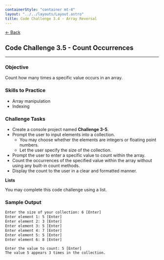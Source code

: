 ```yaml
---
containerStyle: "container mt-4"
layout: "../../layouts/Layout.astro"
title: Code Challenge 3.4 - Array Reversal
---
```


<a href="/code-challenges/" class="btn btn-sm btn-outline-light mb-3">
  ← Back
</a>

## Code Challenge 3.5 - Count Occurrences

---

### Objective
Count how many times a specific value occurs in an array.

### Skills to Practice
- Array manipulation
- Indexing

### Challenge Tasks
- Create a console project named **Challenge 3-5**.
- Prompt the user to input elements into a collection.
    - You may choose whether the elements are integers or floating point numbers.
    - Let the user specify the size of the collection.
- Prompt the user to enter a specific value to count within the array.
- Count the occurrences of the specified value within the array without using any built-in count methods.
- Display the count to the user in a clear and formatted manner.

**Lists** 

You may complete this code challenge using a list.

### Sample Output
```txt
Enter the size of your collection: 6 [Enter]
Enter element 1: 5 [Enter]
Enter element 2: 3 [Enter]
Enter element 3: 5 [Enter]
Enter element 4: 7 [Enter]
Enter element 5: 5 [Enter]
Enter element 6: 8 [Enter]

Enter the value to count: 5 [Enter]
The value 5 appears 3 times in the collection.
```